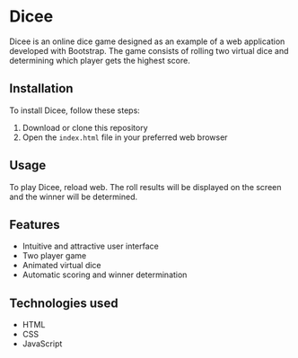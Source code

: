 # Dicee

Dicee is an online dice game designed as an example of a web application developed with Bootstrap. The game consists of rolling two virtual dice and determining which player gets the highest score.

## Installation

To install Dicee, follow these steps:

1. Download or clone this repository
2. Open the `index.html` file in your preferred web browser

## Usage

To play Dicee, reload web. The roll results will be displayed on the screen and the winner will be determined.

## Features

- Intuitive and attractive user interface
- Two player game
- Animated virtual dice
- Automatic scoring and winner determination

## Technologies used

- HTML
- CSS
- JavaScript
